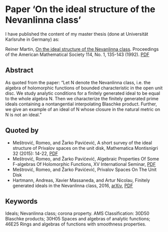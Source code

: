 # Paper ‘On the ideal structure of the Nevanlinna class’

I have published the content of my master thesis (done at Universität Karlsruhe in Germany) as:

Reiner Martin, [On the ideal structure of the Nevanlinna class](https://www.jstor.org/stable/2159792). Proceedings of the American Mathematical Society 114, No. 1, 135-143 (1992). [PDF](http://www.ams.org/journals/proc/1992-114-01/S0002-9939-1992-1069291-6/S0002-9939-1992-1069291-6.pdf)

## Abstract

As quoted from the paper: “Let N denote the Nevanlinna class, i.e. the algebra of holomorphic functions of bounded characteristic in the open unit disc. We study analytic conditions for a finitely generated ideal to be equal to the whole algebra N. Then we characterize the finitely generated prime ideals containing a nontangential interpolating Blaschke product. Further, we give an example of an ideal of N whose closure in the natural metric on N is not an ideal.”

## Quoted by

- Meštrović, Romeo, and Žarko Pavićević, A short survey of the ideal structure of Privalov spaces on the unit disk, Mathematica Montisnigri 32 (2015): 14-22, [PDF](http://www.montis.pmf.ac.me/vol32/3.pdf)
- Meštrović, Romeo, and Žarko Pavićević, Algebraic Properties Of Some F-algebras Of Holomorphic Functions, XV International Seminar, [PDF](http://lppm3.ru/files/histofprog/LPpM3-2016-2-Programme.pdf)
- Meštrović, Romeo, and Žarko Pavićević, Privalov Spaces On The Unit Disk
- Hartmann, Andreas, Xavier Massaneda, and Artur Nicolau, Finitely generated ideals in the Nevanlinna class, 2016, [arXiv](https://arxiv.org/abs/1605.08160), [PDF](http://mat.uab.es/~artur/data/finitely-generated-ideals-8.pdf)

## Keywords

Ideals; Nevanlinna class; corona property. AMS Classification: 30D50 Blaschke products; 30H05 Spaces and algebras of analytic functions; 46E25 Rings and algebras of functions with smoothness properties.
